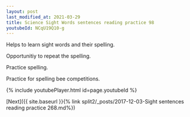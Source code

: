 ```yaml
---
layout: post
last_modified_at: 2021-03-29
title: Science Sight Words sentences reading practice 98
youtubeId: NCqU19Q10-g
---
```

 
 
Helps to learn sight words and their spelling.

Opportunitiy to repeat the spelling. 

Practice spelling. 
 
Practice for spelling bee competitions. 
 
{% include youtubePlayer.html id=page.youtubeId %}
 
 

[Next]({{ site.baseurl }}{% link  split2/_posts/2017-12-03-Sight sentences reading practice 268.md%})
 
